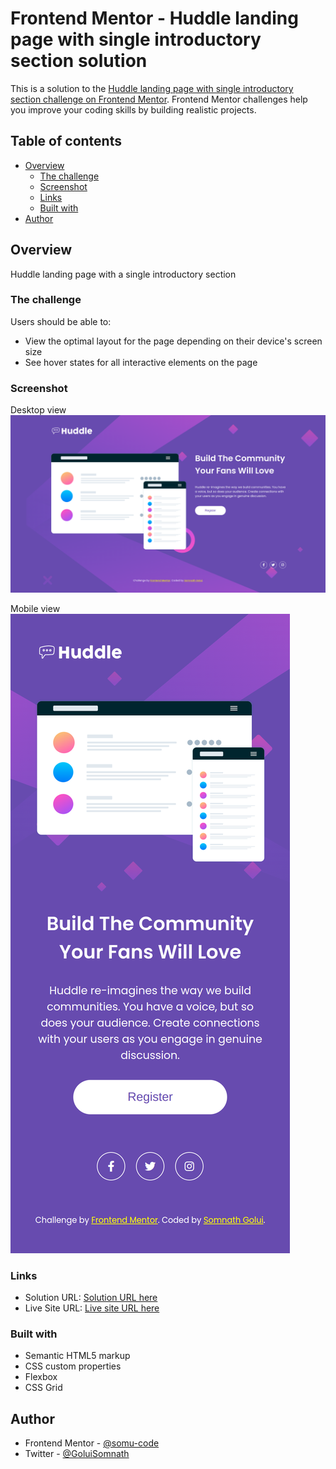 # Frontend Mentor - Huddle landing page with single introductory section solution

This is a solution to the [Huddle landing page with single introductory section challenge on Frontend Mentor](https://www.frontendmentor.io/challenges/huddle-landing-page-with-a-single-introductory-section-B_2Wvxgi0). Frontend Mentor challenges help you improve your coding skills by building realistic projects.

## Table of contents

- [Overview](#overview)
  - [The challenge](#the-challenge)
  - [Screenshot](#screenshot)
  - [Links](#links)
  - [Built with](#built-with)
- [Author](#author)

## Overview

Huddle landing page with a single introductory section

### The challenge

Users should be able to:

- View the optimal layout for the page depending on their device's screen size
- See hover states for all interactive elements on the page

### Screenshot

Desktop view
![](./screenshots/desktop-view.png)

Mobile view
![](./screenshots/mobile-view.png)

### Links

- Solution URL: [Solution URL here](https://www.frontendmentor.io/solutions/huddle-landing-page-with-a-single-introductory-section-_t-zh1L_n5)
- Live Site URL: [Live site URL here](https://huddle-landing-page-with-a-single-introductory-section.pages.dev/)

### Built with

- Semantic HTML5 markup
- CSS custom properties
- Flexbox
- CSS Grid

## Author

- Frontend Mentor - [@somu-code](https://www.frontendmentor.io/profile/somu-code)
- Twitter - [@GoluiSomnath](https://www.twitter.com/GoluiSomnath)
